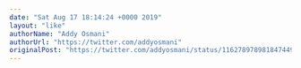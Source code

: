 ```yaml
---
date: "Sat Aug 17 18:14:24 +0000 2019"
layout: "like"
authorName: "Addy Osmani"
authorUrl: "https://twitter.com/addyosmani"
originalPost: "https://twitter.com/addyosmani/status/1162789789818474496"
---
```


